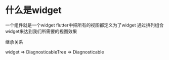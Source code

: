 # 什么是widget

一个组件就是一个widget flutter中把所有的视图都定义为了widget 通过排列组合widget来达到我们所需要的视图效果

继承关系

widget => DiagnosticableTree => Diagnosticable 